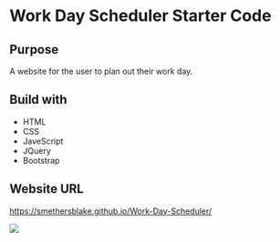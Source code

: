 # Work Day Scheduler Starter Code

## Purpose
A website for the user to plan out their work day.

## Build with
* HTML
* CSS
* JaveScript
* JQuery
* Bootstrap

## Website URL
https://smethersblake.github.io/Work-Day-Scheduler/

<img src="./img/work-day-schedular-img.png" style="display: inline-block; margin: 0 auto; max-width: 300px">
